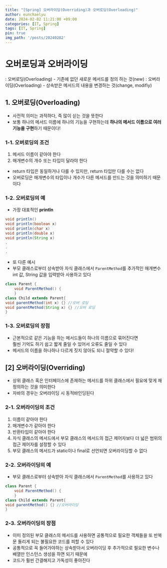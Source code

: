 ```yaml
---
title: "[Spring] 오버라이딩(Overriding)과 오버로딩(Overloading)"
author: eunchaelyu
date: 2024-02-02 11:21:00 +09:00
categories: [IT, Spring]
tags: [IT, Spring]
pin: true
img_path: '/posts/20240202'
---
```


# 오버로딩과 오버라이딩  
: 오버로딩(Overloading) - 기존에 없던 새로운 메서드를 정의 하는 것(new)
: 오버라이딩(Overloading) - 상속받은 메서드의 내용을 변경하는 것(change, modifiy)
  
## 1. 오버로딩(Overloading)
  - 사전적 의미는 과적하다, 즉 많이 싣는 것을 뜻한다
  - 보통 하나의 메서드 이름에 하나의 기능을 구현하는데 **하나의 메서드 이름으로 여러 기능을 구현**하기 때문이다!    

### 1-1. 오버로딩의 조건    
  1) 메서드 이름이 같아야 한다  
  2) 매개변수의 개수 또는 타입이 달라야 한다      
  - return 타입은 동일하거나 다를 수 있지만, return 타입만 다를 수는 없다         
  - 오버로딩은 매개변수의 타입이나 개수가 다른 메서드를 만드는 것을 의미하기 때문이다         

### 1-2. 오버로딩의 예   
  - 가장 대표적인 **println**
```java  
void println()  
void println(boolean x)  
void println(char x)  
void println(double x)  
void println(String x)  
.  
.  
.  
```  
  - 또 다른 예시
  - 부모 클래스로부터 상속받아 자식 클래스에서 ``ParentMethod``를 추가적인 매개변수 int 값, String 값을 입력받아 사용하고 있다      
```java
class Parent {
	void ParentMethod() {
	}
class Child extends Parent{
void parentMethod(int x) {} //오버 로딩
void parentMethod(String x) {} //오버 로딩
}
```
### 1-3. 오버로딩의 장점        
  - 근본적으로 같은 기능을 하는 메서드들이 하나의 이름으로 묶어진다면    
    훨씬 기억도 하기 쉽고 짧게 줄일 수 있어서 오류도 줄일 수 있다          
  - 메서드의 이름을 하나하나 다르게 짓지 않아도 되니 절약할 수 있다!        
  
## [2] 오버라이딩(Overriding)         
  - 상위 클래스 혹은 인터페이스에 존재하는 메서드를 하위 클래스에서 필요에 맞게 재정의하는 것을 의미한다         
  - 자바의 경우는 오버라이딩 시 동적바인딩된다    

### 2-1. 오버라이딩의 조건        
  1) 이름이 같아야 한다    
  2) 매개변수가 같아야 한다      
  3) 반환타입이 같아야 한다               
  4) 자식 클래스의 메서드에서 부모 클래스의 메서드의 접근 제어자보다 더 넓은 범위의 접근 제어자를 설정할 수 있다    
  5) 부모 클래스의 메서드가 static이나 final로 선언되면 오버라이딩할 수 없다    
     
### 2-2. 오버라이딩의 예 
  - 부모 클래스로부터 상속받아 자식 클래스에서 ``ParentMethod``를 사용하고 있다     
```java
class Parent {
	void ParentMethod() {
	}
class Child extends Parent{
void parentMethod() {} //오버라이딩
}
```

### 2-3. 오버라이딩의 장점    
  - 이미 정의된 부모 클래스의 메서드를 사용하면 공통적으로 필요한 객체들을 
    또 반복문 돌리게 되는 불필요한 코드를 피할 수 있다  
  - 공통적으로 꼭 들어가야하는 상속받아서 오버라이딩 후 추가적으로 필요한 변수나 배열만 인스턴스 생성을 하면 되기 때문에
  - 코드가 훨씬 간결해지고 가독성이 좋아진다     
